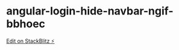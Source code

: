# angular-login-hide-navbar-ngif-bbhoec

[Edit on StackBlitz ⚡️](https://stackblitz.com/edit/angular-login-hide-navbar-ngif-bbhoec)